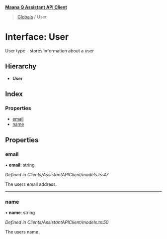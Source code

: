 **[Maana Q Assistant API Client](../README.md)**

> [Globals](../README.md) / User

# Interface: User

User type - stores information about a user

## Hierarchy

* **User**

## Index

### Properties

* [email](user.md#email)
* [name](user.md#name)

## Properties

### email

•  **email**: string

*Defined in Clients/AssistantAPIClient/models.ts:47*

The users email address.

___

### name

•  **name**: string

*Defined in Clients/AssistantAPIClient/models.ts:50*

The users name.
